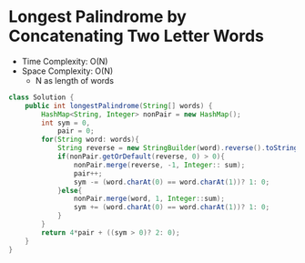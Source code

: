 # Longest Palindrome by Concatenating Two Letter Words

- Time Complexity: O(N)
- Space Complexity: O(N)
  - N as length of words

```java
class Solution {
    public int longestPalindrome(String[] words) {
        HashMap<String, Integer> nonPair = new HashMap();
        int sym = 0,
            pair = 0;
        for(String word: words){
            String reverse = new StringBuilder(word).reverse().toString();
            if(nonPair.getOrDefault(reverse, 0) > 0){
                nonPair.merge(reverse, -1, Integer:: sum);
                pair++;
                sym -= (word.charAt(0) == word.charAt(1))? 1: 0;
            }else{
                nonPair.merge(word, 1, Integer::sum);
                sym += (word.charAt(0) == word.charAt(1))? 1: 0;
            }
        }
        return 4*pair + ((sym > 0)? 2: 0);
    }
}
```